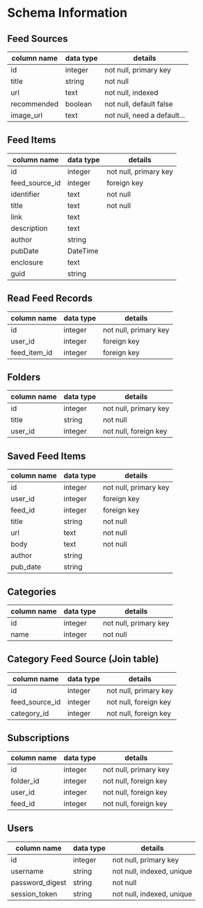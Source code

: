 # Schema Information

## Feed Sources
column name | data type | details
------------|-----------|-----------------------
id          | integer   | not null, primary key
title       | string    | not null
url         | text      | not null, indexed
recommended | boolean   | not null, default false
image_url   | text      | not null, need a default...

## Feed Items
column name     | data type | details
----------------|-----------|-----------------------
id              | integer   | not null, primary key
feed_source_id  | integer   | foreign key
identifier      | text      | not null
title           | text      | not null
link            | text      |
description     | text      |
author          | string    |
pubDate         | DateTime  |
enclosure       | text      |
guid            | string    |

## Read Feed Records
column name | data type | details
------------|-----------|-----------------------
id          | integer   | not null, primary key
user_id     | integer   | foreign key
feed_item_id| integer   | foreign key

## Folders
column name | data type | details
------------|-----------|-----------------------
id          | integer   | not null, primary key
title       | string    | not null
user_id     | integer   | not null, foreign key

## Saved Feed Items
column name | data type | details
------------|-----------|-----------------------
id          | integer   | not null, primary key
user_id     | integer   | foreign key
feed_id     | integer   | foreign key
title       | string    | not null
url         | text      | not null
body        | text      | not null
author      | string    | 
pub_date    | string    | 

## Categories
column name | data type | details
------------|-----------|-----------------------
id          | integer   | not null, primary key
name        | integer   | not null

## Category Feed Source (Join table)
column name      | data type | details
-----------------|-----------|-----------------------
id               | integer   | not null, primary key
feed_source_id   | integer   | not null, foreign key
category_id      | integer   | not null, foreign key

## Subscriptions
column name   | data type | details
--------------|-----------|-----------------------
id            | integer   | not null, primary key
folder_id     | integer   | not null, foreign key
user_id       | integer   | not null, foreign key
feed_id       | integer   | not null, foreign key

## Users
column name     | data type | details
----------------|-----------|-----------------------
id              | integer   | not null, primary key
username        | string    | not null, indexed, unique
password_digest | string    | not null
session_token   | string    | not null, indexed, unique
